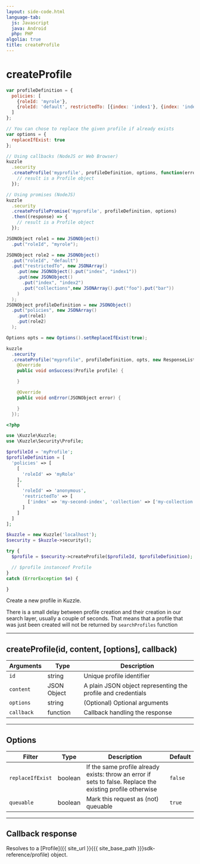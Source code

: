 ```yaml
---
layout: side-code.html
language-tab:
  js: Javascript
  java: Android
  php: PHP
algolia: true
title: createProfile
---
```


# createProfile

```js
var profileDefinition = {
  policies: [
    {roleId: 'myrole'},
    {roleId: 'default', restrictedTo: [{index: 'index1'}, {index: 'index2', collections: ['foo', 'bar'] } ] }
  ]
};

// You can chose to replace the given profile if already exists
var options = {
  replaceIfExist: true
};

// Using callbacks (NodeJS or Web Browser)
kuzzle
  .security
  .createProfile('myprofile', profileDefinition, options, function(error, response) {
    // result is a Profile object
  });

// Using promises (NodeJS)
kuzzle
  .security
  .createProfilePromise('myprofile', profileDefinition, options)
  .then((response) => {
    // result is a Profile object
  });
```

```java
JSONObject role1 = new JSONObject()
  .put("roleId", "myrole");

JSONObject role2 = new JSONObject()
  .put("roleId", "default")
  .put("restrictedTo", new JSONArray()
    .put(new JSONObject().put("index", "index1"))
    .put(new JSONObject()
      .put("index", "index2")
      .put("collections",new JSONArray().put("foo").put("bar"))
    )
  );
JSONObject profileDefinition = new JSONObject()
  .put("policies", new JSONArray()
    .put(role1)
    .put(role2)
  );

Options opts = new Options().setReplaceIfExist(true);

kuzzle
  .security
  .createProfile("myprofile", profileDefinition, opts, new ResponseListener<Profile>() {
    @Override
    public void onSuccess(Profile profile) {

    }

    @Override
    public void onError(JSONObject error) {

    }
  });
```

```php
<?php

use \Kuzzle\Kuzzle;
use \Kuzzle\Security\Profile;

$profileId = 'myProfile';
$profileDefinition = [
  'policies' => [
    [
      'roleId' => 'myRole'
    ],
    [
      'roleId' => 'anonymous',
      'restrictedTo' => [
        ['index' => 'my-second-index', 'collection' => ['my-collection']]
      ]
    ]
  ]
];

$kuzzle = new Kuzzle('localhost');
$security = $kuzzle->security();

try {
  $profile = $security->createProfile($profileId, $profileDefinition);

  // $profile instanceof Profile
}
catch (ErrorException $e) {

}
```

Create a new profile in Kuzzle.

<aside class="notice">
There is a small delay between profile creation and their creation in our search layer, usually a couple of seconds.
That means that a profile that was just been created will not be returned by <code>searchProfiles</code> function
</aside>

---

## createProfile(id, content, [options], callback)

| Arguments | Type | Description |
|---------------|---------|----------------------------------------|
| ``id`` | string | Unique profile identifier |
| ``content`` | JSON Object | A plain JSON object representing the profile and credentials |
| ``options`` | string | (Optional) Optional arguments |
| ``callback`` | function | Callback handling the response |

---

## Options

| Filter | Type | Description | Default |
|---------------|---------|----------------------------------------|---------|
| ``replaceIfExist`` | boolean | If the same profile already exists: throw an error if sets to false. Replace the existing profile otherwise | ``false`` |
| ``queuable`` | boolean | Mark this request as (not) queuable | ``true`` |

---

## Callback response

Resolves to a [Profile]({{ site_url }}{{{ site_base_path }}}sdk-reference/profile) object.
